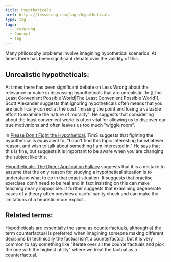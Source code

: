 ```yaml
---
title: Hypotheticals
href: https://lesswrong.com/tags/hypotheticals
type: tag
tags:
  - LessWrong
  - Concept
  - Tag
---
```


Many philosophy problems involve imagining hypothetical scenarios. At times there has been significant debate over the validity of this.

Unrealistic hypotheticals:
--------------------------

At times there has been significant debate on Less Wrong about the relevance or value in discussing hypotheticals that are unrealistic. In [[The Least Convenient Possible World|The Least Convenient Possible World]], Scott Alexander suggests that ignoring hypotheticals often means that you are technically correct at the cost "missing the point and losing a valuable effort to examine the nature of morality". He suggests that considering about the least convenient world is often vital for allowing us to discover our true motivations and often leaves us too much "wiggle room".

In [Please Don't Fight the Hypothetical](https://www.lesswrong.com/posts/s9hTXtAPn2ZEAWutr/please-don-t-fight-the-hypothetical), TimS suggests that fighting the hypothetical is equivalent to, "I don't find this topic interesting for whatever reason, and wish to talk about something I am interested in." He says that this is fine, but suggests it is important to be aware when you are changing the subject like this.

[Hypotheticals: The Direct Application Fallacy](https://www.lesswrong.com/posts/5y45Kry6GtWCFePjm/hypotheticals-the-direct-application-fallacy) suggests that it is a mistake to assume that the only reason for studying a hypothetical situation is to understand what to do in that exact situation. It suggests that practise exercises don't need to be real and in fact insisting on this can make teaching nearly impossible. It further suggests that examining degenerate cases of a theory often provides a useful sanity check and can make the limitations of a heuristic more explicit.

Related terms:
--------------

Hypotheticals are essentially the same as [counterfactuals](https://www.lesswrong.com/tag/counterfactuals), although a) the term counterfactual is preferred when imagining someone making different decisions b) technically the factual isn't a counterfactual, but it is very common to say something like "iterate over all the counterfactuals and pick the one with the highest utility" where we treat the factual as a counterfactual.